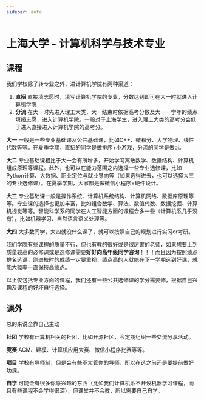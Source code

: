 ```yaml
---
sidebar: auto
---
```


# 上海大学 - 计算机科学与技术专业

<Author name="Circle" link="https://github.com/circle117"/>

## 课程

我们学校除了转专业之外，进计算机学院有两种渠道：

1. **直招** 直接填志愿时，填写计算机学院的专业，分数达到即可在大一时就进入计算机学院
2. **分流** 在大一时先进入理工大类，大一结束时依据高考分数及大一一学年的绩点填报志愿，进入计算机学院。一般对于上海学生，进入理工大类的高考分会低于进入直接进入计算机学院的高考分。

**大一** 一般是一些专业基础课及公共基础课，比如C++、微积分、大学物理、线性代数等等。在夏季学期，直招的同学是做排序+小游戏，分流的同学是做oj。

**大二** 专业基础课相比于大一会有所增多，开始学习离散数学、数据结构、计算机组成原理等课程。此外，也可以在能力范围之内选择一些专业选修课，比如Python计算、大数据、职业定位与就业导向等（如果选得进去，也可以选择大三的专业选修课）。在夏季学期，大家都是做微信小程序+硬件设计。

**大三** 专业基础课一般是操作系统、计算机系统结构、计算机网络、数据库原理等等。专业课的选择也更加丰富，比如组合数学、算法、数值代数、数据挖掘、计算机视觉等等。智能科学系的同学在人工智能方面的课程会多一些（计算机系几乎没有），比如机器学习、自然语言语义处理等。

**大四** 大多数同学，大四就没什么课了，就可以按照自己的规划进行实习or考研。

我们学院有些课程的质量不行，但也有教的很好或是很厉害的老师，如果想要上到质量较高的必修课或是选修课需要**好好向高年级同学咨询**！！！而且因为按照绩点排名选课，刚进校时的成绩一定要重视，绩点高的人就能在下一学期选到好课，就能大概率一直保持高绩点。

以上仅包括专业方面的课程，我们还有一些公共选修课的学分需要修，根据自己兴趣及课程的好坏自行选择。

## 课外

总的来说全靠自己主动

**社团** 学校有计算机相关的社团，比如开源社区，会定期组织一些交流分享活动。

**竞赛** ACM、建模、计算机应用大赛、微信小程序比赛等等。

**项目** 学校有导师制，但是会有些不太管你的导师，所以在选之前还是要提前做好功课。

**自学** 可能会有很多你感兴趣的东西（比如我们计算机系不开设机器学习课程，而且有些课程不会学得很深），但课堂并不会教，所以需要自己自学。
